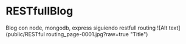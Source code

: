 # RESTfullBlog
Blog con node, mongodb, express siguiendo restfull routing
![Alt text](public/RESTful routing_page-0001.jpg?raw=true "Title")
